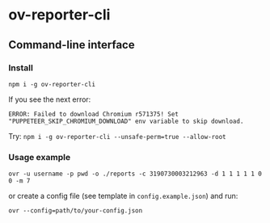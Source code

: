 # ov-reporter-cli
## Command-line interface

### Install

`npm i -g ov-reporter-cli`

If you see the next error:
```
ERROR: Failed to download Chromium r571375! Set "PUPPETEER_SKIP_CHROMIUM_DOWNLOAD" env variable to skip download.
```

Try: `npm i -g ov-reporter-cli --unsafe-perm=true --allow-root`

### Usage example

`ovr -u username -p pwd -o ./reports -c 3190730003212963 -d 1 1 1 1 1 0 0 -m 7`

or create a config file (see template in `config.example.json`) and run:

`ovr --config=path/to/your-config.json`

